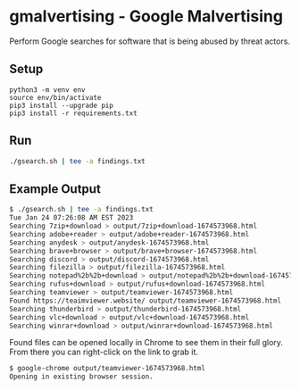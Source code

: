
# gmalvertising - Google Malvertising

Perform Google searches for software that is being
abused by threat actors.

## Setup

```
python3 -m venv env
source env/bin/activate
pip3 install --upgrade pip
pip3 install -r requirements.txt
```

## Run

```bash
./gsearch.sh | tee -a findings.txt
```

## Example Output

```bash
$ ./gsearch.sh | tee -a findings.txt
Tue Jan 24 07:26:08 AM EST 2023
Searching 7zip+download > output/7zip+download-1674573968.html
Searching adobe+reader > output/adobe+reader-1674573968.html
Searching anydesk > output/anydesk-1674573968.html
Searching brave+browser > output/brave+browser-1674573968.html
Searching discord > output/discord-1674573968.html
Searching filezilla > output/filezilla-1674573968.html
Searching notepad%2b%2b+download > output/notepad%2b%2b+download-1674573968.html
Searching rufus+download > output/rufus+download-1674573968.html
Searching teamviewer > output/teamviewer-1674573968.html
Found https://teaimviewer.website/ output/teamviewer-1674573968.html
Searching thunderbird > output/thunderbird-1674573968.html
Searching vlc+download > output/vlc+download-1674573968.html
Searching winrar+download > output/winrar+download-1674573968.html
```

Found files can be opened locally in Chrome to see
them in their full glory.  From there you can right-click on the
link to grab it.

```bash
$ google-chrome output/teamviewer-1674573968.html                                                                                                          
Opening in existing browser session.
```

